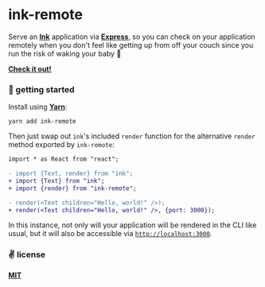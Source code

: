 # ink-remote
Serve an [__Ink__](https://github.com/vadimdemedes/ink) application via [__Express__](https://github.com/expressjs/express), so you can check on your application remotely when you don't feel like getting up from off your couch since you run the risk of waking your baby 👶

[__Check it out!__](https://twitter.com/cawfree/status/1559674440430063616)

### 🚀 getting started

Install using [__Yarn__](https://yarnpkg.com/):

```shell
yarn add ink-remote
```

Then just swap out `ink`'s included `render` function for the alternative `render` method exported by `ink-remote`:

```diff
import * as React from "react";

- import {Text, render} from "ink";
+ import {Text} from "ink";
+ import {render} from "ink-remote";

- render(<Text children="Hello, world!" />);
+ render(<Text children="Hello, world!" />, {port: 3000});
```

In this instance, not only will your application will be rendered in the CLI like usual, but it will also be accessible via [`http://localhost:3000`](http://localhost:3000`).

### ✌️ license
[__MIT__](./LICENSE)
